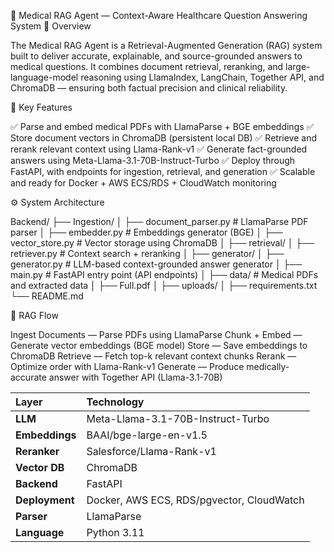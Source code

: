 🧠 Medical RAG Agent — Context-Aware Healthcare Question Answering System
🚀 Overview

The Medical RAG Agent is a Retrieval-Augmented Generation (RAG) system built to deliver accurate, explainable, and source-grounded answers to medical questions.
It combines document retrieval, reranking, and large-language-model reasoning using LlamaIndex, LangChain, Together API, and ChromaDB — ensuring both factual precision and clinical reliability.

🧩 Key Features

✅ Parse and embed medical PDFs with LlamaParse + BGE embeddings
✅ Store document vectors in ChromaDB (persistent local DB)
✅ Retrieve and rerank relevant context using Llama-Rank-v1
✅ Generate fact-grounded answers using Meta-Llama-3.1-70B-Instruct-Turbo
✅ Deploy through FastAPI, with endpoints for ingestion, retrieval, and generation
✅ Scalable and ready for Docker + AWS ECS/RDS + CloudWatch monitoring

⚙️ System Architecture

Backend/
├── Ingestion/
│   ├── document_parser.py     # LlamaParse PDF parser
│   ├── embedder.py            # Embeddings generator (BGE)
│   ├── vector_store.py        # Vector storage using ChromaDB
│
├── retrieval/
│   ├── retriever.py           # Context search + reranking
│
├── generator/
│   ├── generator.py           # LLM-based context-grounded answer generator
│
├── main.py                    # FastAPI entry point (API endpoints)
│
├── data/                      # Medical PDFs and extracted data
│   ├── Full.pdf
│   ├── uploads/
│
├── requirements.txt
└── README.md


🧠 RAG Flow

Ingest Documents — Parse PDFs using LlamaParse
Chunk + Embed — Generate vector embeddings (BGE model)
Store — Save embeddings to ChromaDB
Retrieve — Fetch top-k relevant context chunks
Rerank — Optimize order with Llama-Rank-v1
Generate — Produce medically-accurate answer with Together API (Llama-3.1-70B)


| Layer          | Technology                                |
| :------------- | :---------------------------------------- |
| **LLM**        | Meta-Llama-3.1-70B-Instruct-Turbo         |
| **Embeddings** | BAAI/bge-large-en-v1.5                    |
| **Reranker**   | Salesforce/Llama-Rank-v1                  |
| **Vector DB**  | ChromaDB                                  |
| **Backend**    | FastAPI                                   |
| **Deployment** | Docker, AWS ECS, RDS/pgvector, CloudWatch |
| **Parser**     | LlamaParse                                |
| **Language**   | Python 3.11                               |
